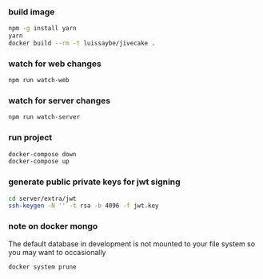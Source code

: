 ### build image

```sh
npm -g install yarn
yarn
docker build --rm -t luissaybe/jivecake .
```

### watch for web changes

```sh
npm run watch-web
```

### watch for server changes

```sh
npm run watch-server
```

### run project

```sh
docker-compose down
docker-compose up
```

### generate public private keys for jwt signing

```sh
cd server/extra/jwt
ssh-keygen -N '' -t rsa -b 4096 -f jwt.key
```


### note on docker mongo

The default database in development is not mounted to your file system so you may want to occasionally

```sh
docker system prune
```
